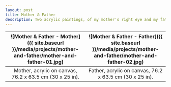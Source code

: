 ```yaml
---
layout: post
title: Mother & Father
description: Two acrylic paintings, of my mother's right eye and my father's left eye.
---
```


![Mother & Father - Mother]({{ site.baseurl }}/media/projects/mother-and-father/mother-and-father-01.jpg) | ![Mother & Father - Father]({{ site.baseurl }}/media/projects/mother-and-father/mother-and-father-02.jpg)
:----------: | :----------:
Mother, acrylic on canvas, 76.2 x 63.5 cm (30 x 25 in). | Father, acrylic on canvas, 76.2 x 63.5 cm (30 x 25 in).
